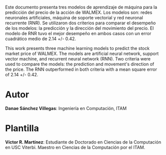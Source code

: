 
Este documento presenta tres modelos de aprendizaje de máquina para la predicción del precio de la acción de WALMEX. Los modelos son: redes neuronales artificiales, máquina de soporte vectorial y red neuronal recurrente (RNR). Se utilizaron dos criterios para comparar el desempeño de los modelos: la predicción y la dirección del movimiento del precio. El modelo de RNR tuvo el mejor desempeño en ambos casos con un error cuadrático medio de 2.14 +/- 0.42.

This work presents three machine learning models to predict the stock market price of WALMEX. The models are artificial neural network, support vector machine, and recurrent neural network (RNN). Two criteria were used to compare the models: the prediction and movement's direction of the price. The RNN outperformed in both criteria with a mean square error of 2.14 +/- 0.42. 

Autor
=======
__Danae Sánchez Villegas__: Ingeniería en Computación, ITAM

Plantilla
=======
__Víctor R. Martínez__: Estudiante de Doctorado en Ciencias de la Computación en USC Viterbi. Maestro en Ciencias de la Computación por el ITAM.
